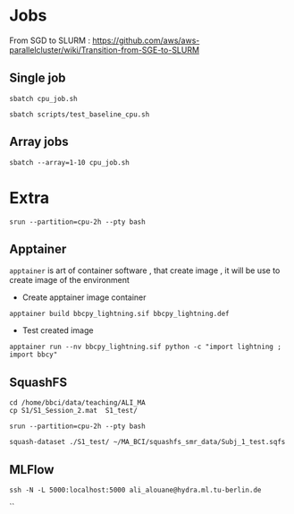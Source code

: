 

# Jobs

From SGD to SLURM : https://github.com/aws/aws-parallelcluster/wiki/Transition-from-SGE-to-SLURM
## Single job


```shell
sbatch cpu_job.sh
```


```shell
sbatch scripts/test_baseline_cpu.sh
```

## Array jobs

```shell
sbatch --array=1-10 cpu_job.sh
```


# Extra 

```shell
srun --partition=cpu-2h --pty bash
```



## Apptainer

`apptainer` is art of container software , that create image , it will be use to create image of the environment

* Create apptainer image container

```shell
apptainer build bbcpy_lightning.sif bbcpy_lightning.def
```

* Test created image 

```shell
apptainer run --nv bbcpy_lightning.sif python -c "import lightning ; import bbcy"
```
## SquashFS

```shell
cd /home/bbci/data/teaching/ALI_MA
cp S1/S1_Session_2.mat  S1_test/
```

```shell
srun --partition=cpu-2h --pty bash
```

```shell
squash-dataset ./S1_test/ ~/MA_BCI/squashfs_smr_data/Subj_1_test.sqfs
```
## MLFlow



```shell
ssh -N -L 5000:localhost:5000 ali_alouane@hydra.ml.tu-berlin.de
```


``

